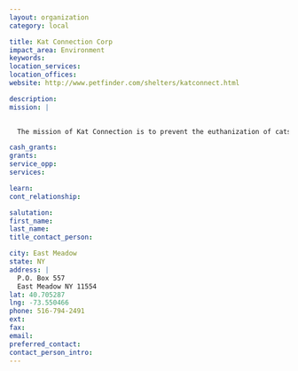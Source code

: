 ```yaml
---
layout: organization
category: local

title: Kat Connection Corp
impact_area: Environment
keywords: 
location_services: 
location_offices: 
website: http://www.petfinder.com/shelters/katconnect.html

description: 
mission: |
  

  The mission of Kat Connection is to prevent the euthanization of cats/kittens at local county-operated shelters. This is achieved through Kat Connection facilitating the rescue & adoption of the cats/kittens from these animal shelters. Cats/kittens that are rescued from these shelters are provided with medical attention, including spay/neuter & then placed in forster care, boarding facilities or pet stores until they are adopted.

cash_grants: 
grants: 
service_opp: 
services: 

learn: 
cont_relationship: 

salutation: 
first_name: 
last_name: 
title_contact_person: 

city: East Meadow
state: NY
address: |
  P.O. Box 557  
  East Meadow NY 11554
lat: 40.705287
lng: -73.550466
phone: 516-794-2491
ext: 
fax: 
email: 
preferred_contact: 
contact_person_intro: 
---
```

